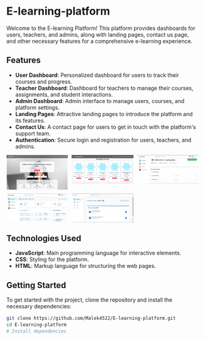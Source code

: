 # E-learning-platform

Welcome to the E-learning Platform! This platform provides dashboards for users, teachers, and admins, along with landing pages, contact us page, and other necessary features for a comprehensive e-learning experience.

## Features

- **User Dashboard**: Personalized dashboard for users to track their courses and progress.
- **Teacher Dashboard**: Dashboard for teachers to manage their courses, assignments, and student interactions.
- **Admin Dashboard**: Admin interface to manage users, courses, and platform settings.
- **Landing Pages**: Attractive landing pages to introduce the platform and its features.
- **Contact Us**: A contact page for users to get in touch with the platform's support team.
- **Authentication**: Secure login and registration for users, teachers, and admins.

<div style="display: grid; grid-template-columns: repeat(3, 1fr); gap: 10px;">
  <img src="frontend/src/assets/images/web3.jpg" width="200">
  <img src="frontend/src/assets/images/web4.jpg" width="200">
  <img src="frontend/src/assets/images/web5.jpg" width="200">
  <img src="frontend/src/assets/images/web6.jpg" width="200">
  <img src="frontend/src/assets/images/web7.jpg" width="200">
</div>

## Technologies Used

- **JavaScript**: Main programming language for interactive elements.
- **CSS**: Styling for the platform.
- **HTML**: Markup language for structuring the web pages.

## Getting Started

To get started with the project, clone the repository and install the necessary dependencies:

```bash
git clone https://github.com/Malek4522/E-learning-platform.git
cd E-learning-platform
# Install dependencies
